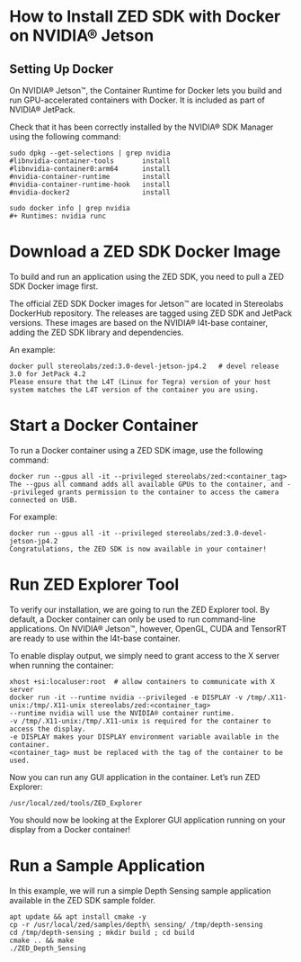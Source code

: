 # How to Install ZED SDK with Docker on NVIDIA® Jetson
## Setting Up Docker

On NVIDIA® Jetson™, the Container Runtime for Docker lets you build and run GPU-accelerated containers with Docker. It is included as part of NVIDIA® JetPack.

Check that it has been correctly installed by the NVIDIA® SDK Manager using the following command:

```
sudo dpkg --get-selections | grep nvidia
#libnvidia-container-tools       install
#libnvidia-container0:arm64      install
#nvidia-container-runtime        install
#nvidia-container-runtime-hook   install
#nvidia-docker2                  install

sudo docker info | grep nvidia
#+ Runtimes: nvidia runc
```

# Download a ZED SDK Docker Image

To build and run an application using the ZED SDK, you need to pull a ZED SDK Docker image first.

The official ZED SDK Docker images for Jetson™ are located in Stereolabs DockerHub repository. The releases are tagged using ZED SDK and JetPack versions. These images are based on the NVIDIA® l4t-base container, adding the ZED SDK library and dependencies.

An example:

```
docker pull stereolabs/zed:3.0-devel-jetson-jp4.2   # devel release 3.0 for JetPack 4.2
Please ensure that the L4T (Linux for Tegra) version of your host system matches the L4T version of the container you are using.
```

# Start a Docker Container
To run a Docker container using a ZED SDK image, use the following command:

```
docker run --gpus all -it --privileged stereolabs/zed:<container_tag>
The --gpus all command adds all available GPUs to the container, and --privileged grants permission to the container to access the camera connected on USB.
```

For example:

```
docker run --gpus all -it --privileged stereolabs/zed:3.0-devel-jetson-jp4.2
Congratulations, the ZED SDK is now available in your container!
```

# Run ZED Explorer Tool
To verify our installation, we are going to run the ZED Explorer tool. By default, a Docker container can only be used to run command-line applications. On NVIDIA® Jetson™, however, OpenGL, CUDA and TensorRT are ready to use within the l4t-base container.

To enable display output, we simply need to grant access to the X server when running the container:

```
xhost +si:localuser:root  # allow containers to communicate with X server
docker run -it --runtime nvidia --privileged -e DISPLAY -v /tmp/.X11-unix:/tmp/.X11-unix stereolabs/zed:<container_tag>
--runtime nvidia will use the NVIDIA® container runtime.
-v /tmp/.X11-unix:/tmp/.X11-unix is required for the container to access the display.
-e DISPLAY makes your DISPLAY environment variable available in the container.
<container_tag> must be replaced with the tag of the container to be used.
```

Now you can run any GUI application in the container. Let’s run ZED Explorer:

```
/usr/local/zed/tools/ZED_Explorer
```

You should now be looking at the Explorer GUI application running on your display from a Docker container!

# Run a Sample Application
In this example, we will run a simple Depth Sensing sample application available in the ZED SDK sample folder.

```
apt update && apt install cmake -y
cp -r /usr/local/zed/samples/depth\ sensing/ /tmp/depth-sensing
cd /tmp/depth-sensing ; mkdir build ; cd build
cmake .. && make
./ZED_Depth_Sensing
```